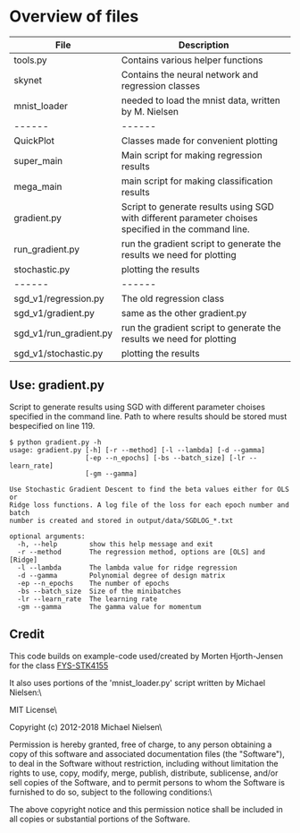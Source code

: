 # Overview of files

| File | Description |
| ------ | ------ |
| tools.py | Contains various helper functions|
| skynet | Contains the neural network and regression classes |
| mnist_loader | needed to load the mnist data, written by M. Nielsen |
| ------ | ------ |
| QuickPlot  | Classes made for convenient plotting |
| super_main | Main script for making regression results |
| mega_main | main script for making classification results |
| gradient.py | Script to generate results using SGD with different parameter choises specified in the command line.|
| run_gradient.py | run the gradient script to generate the results we need for plotting |
| stochastic.py | plotting the results |
| ------ | ------ |
| sgd_v1/regression.py | The old regression class |
| sgd_v1/gradient.py | same as the other gradient.py |
| sgd_v1/run_gradient.py | run the gradient script to generate the results we need for plotting |
| sgd_v1/stochastic.py | plotting the results |

## Use: gradient.py
Script to generate results using SGD with different parameter choises specified in the command line. Path to where results should be stored must bespecified on line 119.

```
$ python gradient.py -h
usage: gradient.py [-h] [-r --method] [-l --lambda] [-d --gamma]
                   [-ep --n_epochs] [-bs --batch_size] [-lr --learn_rate]
                   [-gm --gamma]

Use Stochastic Gradient Descent to find the beta values either for OLS or
Ridge loss functions. A log file of the loss for each epoch number and batch
number is created and stored in output/data/SGDLOG_*.txt

optional arguments:
  -h, --help        show this help message and exit
  -r --method       The regression method, options are [OLS] and [Ridge]
  -l --lambda       The lambda value for ridge regression
  -d --gamma        Polynomial degree of design matrix
  -ep --n_epochs    The number of epochs
  -bs --batch_size  Size of the minibatches
  -lr --learn_rate  The learning rate
  -gm --gamma       The gamma value for momentum
```

## Credit
This code builds on example-code used/created by Morten Hjorth-Jensen for the class [FYS-STK4155](https://github.com/CompPhysics/MachineLearning/)


It also uses portions of the 'mnist_loader.py' script written by Michael Nielsen:\


MIT License\

Copyright (c) 2012-2018 Michael Nielsen\

Permission is hereby granted, free of charge, to any person obtaining a copy of this software and associated documentation files (the "Software"), to deal in the Software without restriction, including without limitation the rights to use, copy, modify, merge, publish, distribute, sublicense, and/or sell copies of the Software, and to permit persons to whom the Software is furnished to do so, subject to the following conditions:\

The above copyright notice and this permission notice shall be included in all copies or substantial portions of the Software.
